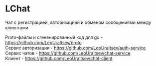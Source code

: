 # LChat
Чат с регистрацией, авторизацией и обменом сообщениями между клиентами

Proto-файлы и сгененированный код для go - https://github.com/LeoUraltsev/proto   
Сервис авторизации - https://github.com/LeoUraltsev/auth-service   
Сервис чатов - https://github.com/LeoUraltsev/chat-service   
Клиент - https://github.com/LeoUraltsev/chat-client   

